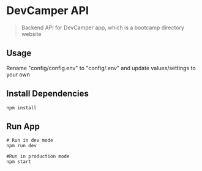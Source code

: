 # DevCamper API

> Backend API for DevCamper app, which is a bootcamp directory website

## Usage
Rename "config/config.env" to "config/.env" and update values/settings to your own

## Install Dependencies
```
npm install
```

## Run App
```
# Run in dev mode
npm run dev

#Run in production mode
npm start
```
